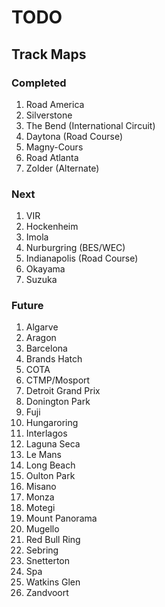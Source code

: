 # TODO

## Track Maps

### Completed 

1. Road America
1. Silverstone
1. The Bend (International Circuit)
1. Daytona (Road Course)
1. Magny-Cours
1. Road Atlanta
1. Zolder (Alternate)

### Next

1. VIR
1. Hockenheim
1. Imola
1. Nurburgring (BES/WEC)
1. Indianapolis (Road Course)
1. Okayama
1. Suzuka

### Future

1. Algarve
1. Aragon
1. Barcelona
1. Brands Hatch
1. COTA
1. CTMP/Mosport
1. Detroit Grand Prix
1. Donington Park
1. Fuji
1. Hungaroring
1. Interlagos
1. Laguna Seca
1. Le Mans
1. Long Beach
1. Oulton Park
1. Misano
1. Monza
1. Motegi
1. Mount Panorama
1. Mugello
1. Red Bull Ring
1. Sebring
1. Snetterton
1. Spa
1. Watkins Glen
1. Zandvoort
